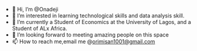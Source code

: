 - 👋 Hi, I’m @Onadeji
- 👀 I’m interested in learning technological skills and data analysis skill.
- 🌱 I’m currently a Student of Economics at the University of Lagos, and a Student of ALx Africa.
- 💞️ I’m looking forward to meeting amazing people on this space 
- 📫 How to reach me,email me @orimisan1001@gmail.com

<!---
Onadeji/Onadeji is a ✨ special ✨ repository because its `README.md` (this file) appears on your GitHub profile.
You can click the Preview link to take a look at your changes.
--->
